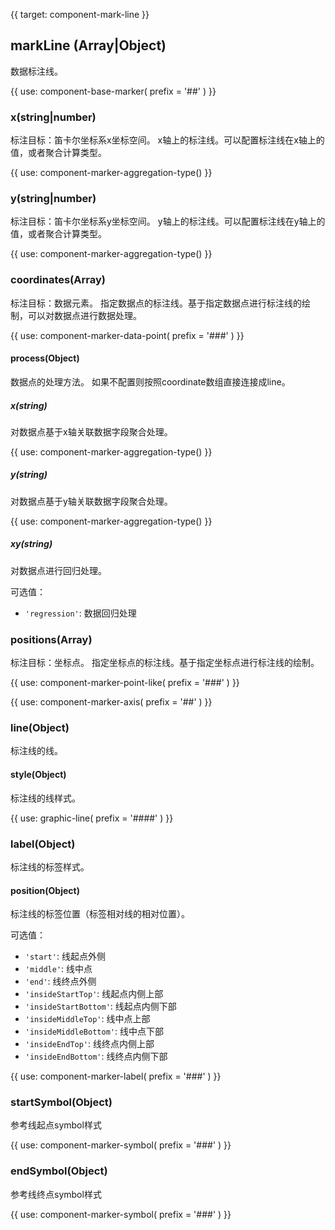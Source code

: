{{ target: component-mark-line }}

## markLine (Array|Object)

数据标注线。

{{ use: component-base-marker(
  prefix = '##'
) }}

### x(string|number)

标注目标：笛卡尔坐标系x坐标空间。
x轴上的标注线。可以配置标注线在x轴上的值，或者聚合计算类型。

{{ use: component-marker-aggregation-type() }}

### y(string|number)

标注目标：笛卡尔坐标系y坐标空间。
y轴上的标注线。可以配置标注线在y轴上的值，或者聚合计算类型。

{{ use: component-marker-aggregation-type() }}

### coordinates(Array)

标注目标：数据元素。
指定数据点的标注线。基于指定数据点进行标注线的绘制，可以对数据点进行数据处理。

{{ use: component-marker-data-point(
  prefix = '###'
) }}

#### process(Object)

数据点的处理方法。 如果不配置则按照coordinate数组直接连接成line。

##### x(string)

对数据点基于x轴关联数据字段聚合处理。

{{ use: component-marker-aggregation-type() }}

##### y(string)

对数据点基于y轴关联数据字段聚合处理。

{{ use: component-marker-aggregation-type() }}

##### xy(string)

对数据点进行回归处理。

可选值：
- `'regression'`: 数据回归处理

### positions(Array)

标注目标：坐标点。
指定坐标点的标注线。基于指定坐标点进行标注线的绘制。

{{ use: component-marker-point-like(
  prefix = '###'
) }}

{{ use: component-marker-axis(
  prefix = '##'
) }}

### line(Object)

标注线的线。
#### style(Object)

标注线的线样式。

{{ use: graphic-line(
  prefix = '####'
) }}

### label(Object)

标注线的标签样式。

#### position(Object)

标注线的标签位置（标签相对线的相对位置）。

可选值：
- `'start'`: 线起点外侧
- `'middle'`: 线中点
- `'end'`: 线终点外侧
- `'insideStartTop'`: 线起点内侧上部
- `'insideStartBottom'`: 线起点内侧下部
- `'insideMiddleTop'`: 线中点上部
- `'insideMiddleBottom'`: 线中点下部
- `'insideEndTop'`: 线终点内侧上部
- `'insideEndBottom'`: 线终点内侧下部


{{ use: component-marker-label(
  prefix = '###'
) }}

### startSymbol(Object)
参考线起点symbol样式

{{ use: component-marker-symbol(
  prefix = '###'
) }}

### endSymbol(Object)
参考线终点symbol样式

{{ use: component-marker-symbol(
  prefix = '###'
) }}

